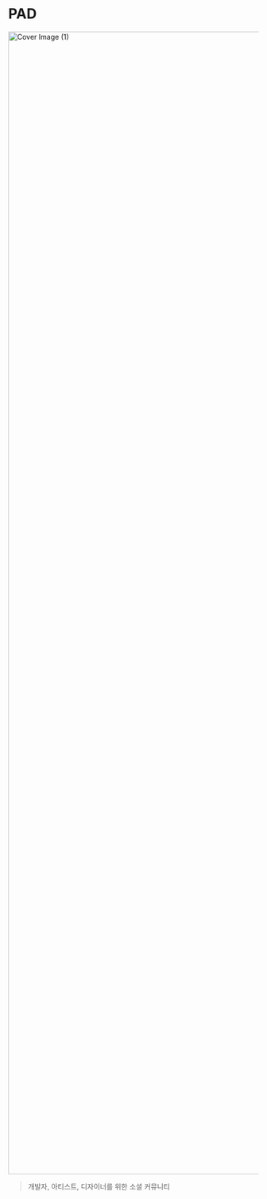 # PAD

<img width="2301" alt="Cover Image (1)" src="https://github.com/user-attachments/assets/83407701-ccbd-40d5-a12e-9cde365ad425" />

> 개발자, 아티스트, 디자이너를 위한 소셜 커뮤니티

